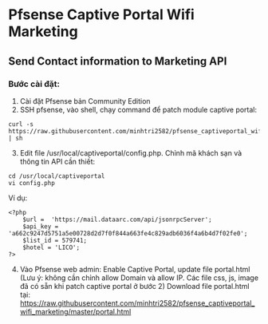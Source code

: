 # Pfsense Captive Portal Wifi Marketing

## Send Contact information to Marketing API

### Bước cài đặt:
1. Cài đặt Pfsense bản Community Edition
2. SSH pfsense, vào shell, chạy command để patch module captive portal:
```
curl -s https://raw.githubusercontent.com/minhtri2582/pfsense_captiveportal_wifi_marketing/master/install.sh | sh
```
3. Edit file /usr/local/captiveportal/config.php. Chỉnh mã khách sạn và thông tin API cần thiết:
```
cd /usr/local/captiveportal
vi config.php
```
Ví dụ:
```
<?php
    $url =  'https://mail.dataarc.com/api/jsonrpcServer';
    $api_key = 'a662c9247d5751a5e00728d2d7f0f844a663fe4c829adb6036f4a6b4d7f02fe0';
    $list_id = 579741;
    $hotel = 'LICO';
?>
```
4. Vào Pfsense web admin: Enable Captive Portal, update file portal.html (Lưu ý: không cần chỉnh allow Domain và allow IP. Các file css, js, image đã có sẵn khi patch captive portal ở bước 2)
Download file portal.html tại: https://raw.githubusercontent.com/minhtri2582/pfsense_captiveportal_wifi_marketing/master/portal.html
